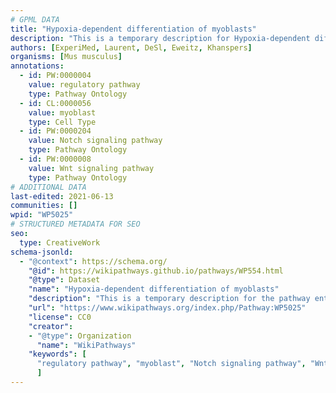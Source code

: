 ```yaml
---
# GPML DATA
title: "Hypoxia-dependent differentiation of myoblasts"
description: "This is a temporary description for Hypoxia-dependent differentiation of myoblasts"
authors: [ExperiMed, Laurent, DeSl, Eweitz, Khanspers]
organisms: [Mus musculus]
annotations:
  - id: PW:0000004
    value: regulatory pathway
    type: Pathway Ontology
  - id: CL:0000056
    value: myoblast
    type: Cell Type
  - id: PW:0000204
    value: Notch signaling pathway
    type: Pathway Ontology
  - id: PW:0000008
    value: Wnt signaling pathway
    type: Pathway Ontology
# ADDITIONAL DATA
last-edited: 2021-06-13
communities: []
wpid: "WP5025"
# STRUCTURED METADATA FOR SEO
seo:
  type: CreativeWork
schema-jsonld:
  - "@context": https://schema.org/
    "@id": https://wikipathways.github.io/pathways/WP554.html
    "@type": Dataset
    "name": "Hypoxia-dependent differentiation of myoblasts"
    "description": "This is a temporary description for the pathway entitled: Hypoxia-dependent differentiation of myoblasts"
    "url": "https://www.wikipathways.org/index.php/Pathway:WP5025"
    "license": CC0
    "creator":
    - "@type": Organization
      "name": "WikiPathways"
    "keywords": [
      "regulatory pathway", "myoblast", "Notch signaling pathway", "Wnt signaling pathway",
      ]
---
```

